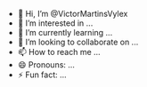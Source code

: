 - 👋 Hi, I’m @VictorMartinsVylex
- 👀 I’m interested in ...
- 🌱 I’m currently learning ...
- 💞️ I’m looking to collaborate on ...
- 📫 How to reach me ...
- 😄 Pronouns: ...
- ⚡ Fun fact: ...

<!---
VictorMartinsVylex/VictorMartinsVylex is a ✨ special ✨ repository because its `README.md` (this file) appears on your GitHub profile.
You can click the Preview link to take a look at your changes.
--->
